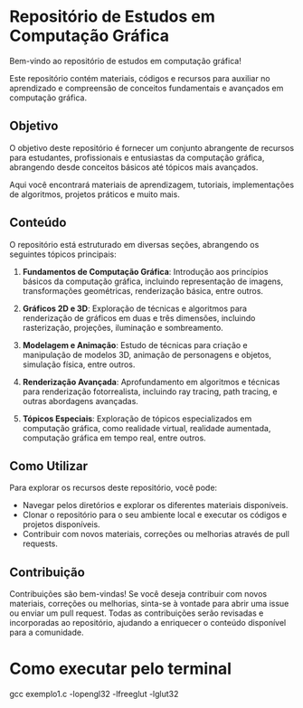 # Repositório de Estudos em Computação Gráfica

Bem-vindo ao repositório de estudos em computação gráfica! 

Este repositório contém materiais, códigos e recursos para auxiliar no aprendizado e compreensão de conceitos fundamentais e avançados em computação gráfica.

## Objetivo

O objetivo deste repositório é fornecer um conjunto abrangente de recursos para estudantes, profissionais e entusiastas da computação gráfica, abrangendo desde conceitos básicos até tópicos mais avançados. 

Aqui você encontrará materiais de aprendizagem, tutoriais, implementações de algoritmos, projetos práticos e muito mais.

## Conteúdo

O repositório está estruturado em diversas seções, abrangendo os seguintes tópicos principais:

1. **Fundamentos de Computação Gráfica**: Introdução aos princípios básicos da computação gráfica, incluindo representação de imagens, transformações geométricas, renderização básica, entre outros.

2. **Gráficos 2D e 3D**: Exploração de técnicas e algoritmos para renderização de gráficos em duas e três dimensões, incluindo rasterização, projeções, iluminação e sombreamento.

3. **Modelagem e Animação**: Estudo de técnicas para criação e manipulação de modelos 3D, animação de personagens e objetos, simulação física, entre outros.

4. **Renderização Avançada**: Aprofundamento em algoritmos e técnicas para renderização fotorrealista, incluindo ray tracing, path tracing, e outras abordagens avançadas.

5. **Tópicos Especiais**: Exploração de tópicos especializados em computação gráfica, como realidade virtual, realidade aumentada, computação gráfica em tempo real, entre outros.

## Como Utilizar

Para explorar os recursos deste repositório, você pode:

- Navegar pelos diretórios e explorar os diferentes materiais disponíveis.
- Clonar o repositório para o seu ambiente local e executar os códigos e projetos disponíveis.
- Contribuir com novos materiais, correções ou melhorias através de pull requests.

## Contribuição

Contribuições são bem-vindas! Se você deseja contribuir com novos materiais, correções ou melhorias, sinta-se à vontade para abrir uma issue ou enviar um pull request. Todas as contribuições serão revisadas e incorporadas ao repositório, ajudando a enriquecer o conteúdo disponível para a comunidade.

# Como executar pelo terminal

gcc exemplo1.c -lopengl32 -lfreeglut -lglut32